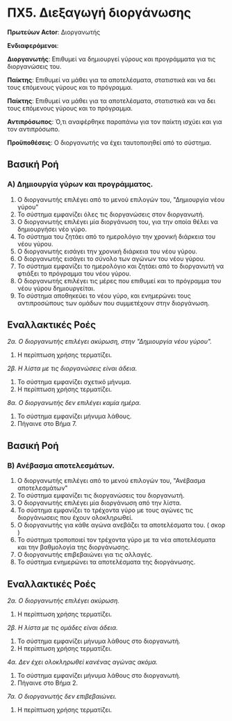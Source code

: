 # ΠΧ5. Διεξαγωγή διοργάνωσης

**Πρωτεύων Actor**: Διοργανωτής 

**Ενδιαφερόμενοι**:

**Διοργανωτής**: Επιθυμεί να δημιουργεί γύρους και προγράμματα για τις διοργανώσεις του.

**Παίκτης**: Επιθυμεί να μάθει για τα αποτελέσματα, στατιστικά και να δει τους επόμενους γύρους και το πρόγραμμα.

**Παίκτης**: Επιθυμεί να μάθει για τα αποτελέσματα, στατιστικά και να δει τους επόμενους γύρους και το πρόγραμμα.

**Αντιπρόσωπος**: Ό,τι αναφέρθηκε παραπάνω για τον παίκτη ισχύει και για τον αντιπρόσωπο.


**Προϋποθέσεις**: Ο διοργανωτής να έχει ταυτοποιηθεί από το σύστημα.

## Βασική Ροή

### Α) Δημιουργία γύρων και προγράμματος.
1. Ο διοργανωτής επιλέγει από το μενού επιλογών του, "Δημιουργία νέου γύρου"
2. Το σύστημα εμφανίζει όλες τις διοργανώσεις στον διοργανωτή.
3. Ο διοργανωτής επιλέγει μία διοργάνωση του, για την οποία θέλει να δημιουργήσει νέο γύρο.
4. Το σύστημα του ζητάει από το ημερολόγιο την χρονική διάρκεια του νέου γύρου.
5. Ο διοργανωτής εισάγει την χρονική διάρκεια του νέου γύρου.
6. Ο διοργανωτής εισάγει το σύνολο των αγώνων του νέου γύρου.
7. Το σύστημα εμφανίζει το ημερολόγιο και ζητάει από το διοργανωτή να φτιάξει το πρόγραμμα του νέου γύρου.
8. Ο διοργανωτής επιλέγει τις μέρες που επιθυμεί και το πρόγραμμα του νέου γύρου δημιουργείται.
9. Το σύστημα αποθηκεύει το νέου γύρο, και ενημερώνει τους αντιπροσώπους των ομάδων που συμμετέχουν στην διοργάνωση.

## Εναλλακτικές Ροές

*2α. Ο διοργανωτής επιλέγει ακύρωση, στην "Δημιουργία νέου γύρου".*
1. Η περίπτωση χρήσης τερματίζει.

*2β. Η λίστα με τις διοργανώσεις είναι άδεια.*
1. Το σύστημα εμφανίζει σχετικό μήνυμα.
2. Η περίπτωση χρήσης τερματίζει.

*8α. Ο διοργανωτής δεν επιλέγει καμία ημέρα.*
1. Το σύστημα εμφανίζει μήνυμα λάθους.
2. Πήγαινε στο Βήμα 7.

## Βασική Ροή

### Β) Ανέβασμα αποτελεσμάτων.
1. Ο διοργανωτής επιλέγει από το μενού επιλογών του, "Ανέβασμα αποτελεσμάτων"
2. Το σύστημα εμφανίζει τις διοργανώσεις του διοργανωτή.
3. Ο διοργανωτής επιλέγει μία διοργάνωση από την λίστα.
4. Το σύστημα εμφανίζει το τρέχοντα γύρο με τους αγώνες τις διοργάνωσεις που έχουν ολοκληρωθεί.
5. Ο διοργανωτής για κάθε αγώνα ανεβάζει τα αποτελέσματα του. ( σκορ )
6. Το σύστημα τροποποιεί τον τρέχοντα γύρο με τα νέα αποτελέσματα και την βαθμολογία της διοργάνωσης.
7. Ο διοργανωτής επιβεβαιώνει για τις αλλαγές.
8. Το σύστημα ενημερώνει τα αποτελέσματα της διοργάνωσης.

## Εναλλακτικές Ροές

*2α. Ο διοργανωτής επιλέγει ακύρωση.*
1. Η περίπτωση χρήσης τερματίζει.

*2β. Η λίστα με τις ομάδες είναι άδεια.*
1. Το σύστημα εμφανίζει μήνυμα λάθους στο διοργανωτή.
2. Η περίπτωση χρήσης τερματίζει.

*4α. Δεν έχει ολοκληρωθεί κανένας αγώνας ακόμα.*
1. Το σύστημα εμφανίζει μήνυμα λάθους στο διοργανωτή.
2. Πήγαινε στο Βήμα 2.

*7α. Ο διοργανωτής δεν επιβεβαιώνει.*
1. Η περίπτωση χρήσης τερματίζει.


